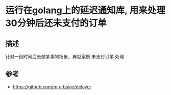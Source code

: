 # 运行在golang上的延迟通知库, 用来处理30分钟后还未支付的订单

## 描述
  针对一段时间后去做某事的场景，典型案例 未支付订单 处理 


## 参考 
  - https://github.com/mix-basic/delayer



